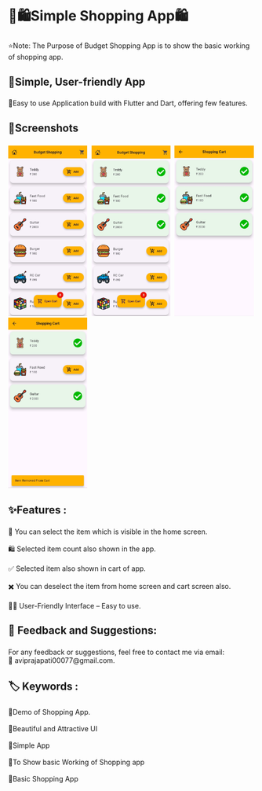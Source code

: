 <h1 align="left">🛒🛍️Simple Shopping App🛍️</h1>

###

<p align="left">⭐Note:  The Purpose of Budget Shopping App is to show the basic working of shopping app.</p>

###

<h2 align="left">📱Simple, User-friendly App</h2>

###

<p align="left">📲Easy to use Application build with Flutter and Dart, offering few features.</p>

###

<h2 align="left">📸Screenshots</h2>

###

<kbd>
  <img  src="https://github.com/avi-prajapati/Simple-Shopping-App/blob/main/screenshot/1.jpg" width=32% height=30%/>
  <img src="https://github.com/avi-prajapati/Simple-Shopping-App/blob/main/screenshot/2.jpg" width=32% height=30%/>
  <img  src="https://github.com/avi-prajapati/Simple-Shopping-App/blob/main/screenshot/3.jpg" width=32% height=30%/>
  <img src="https://github.com/avi-prajapati/Simple-Shopping-App/blob/main/screenshot/4.jpg" width=32% height=30%/>
</kbd>

###

<h2 align="left">✨Features :</h2>

###

<p align="left">🛒 You can select the item which is visible in the home screen.<br><br>🛍️ Selected item count also shown in the app.<br><br>✅ Selected item also shown in cart of  app.<br><br>✖️ You can deselect the item from home screen and cart screen also.<br><br>👩‍🏫 User-Friendly Interface – Easy to use.</p>

###

<h2 align="left">💬 Feedback and Suggestions:</h2>

###

<p align="left">For any feedback or suggestions, feel free to contact me via email:<br>📧 aviprajapati00077@gmail.com.</p>

###

<h2 align="left">🏷️ Keywords :</h2>

###

<p align="left">🔸Demo of Shopping App.<br><br>🔸Beautiful and Attractive UI<br><br>🔸Simple App<br><br>🔸To Show basic Working of Shopping app<br><br>🔸Basic Shopping App</p>

###
